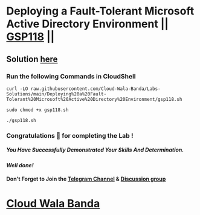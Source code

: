 # Deploying a Fault-Tolerant Microsoft Active Directory Environment || [GSP118](https://www.cloudskillsboost.google/focuses/1817?parent=catalog) ||

## Solution [here](https://youtu.be/6uXXQ1zzSfA)

### Run the following Commands in CloudShell

```
curl -LO raw.githubusercontent.com/Cloud-Wala-Banda/Labs-Solutions/main/Deploying%20a%20Fault-Tolerant%20Microsoft%20Active%20Directory%20Environment/gsp118.sh

sudo chmod +x gsp118.sh

./gsp118.sh
```

### Congratulations 🎉 for completing the Lab !

##### *You Have Successfully Demonstrated Your Skills And Determination.*

#### *Well done!*

#### Don't Forget to Join the [Telegram Channel](https://t.me/cloudwalabanda) & [Discussion group](https://t.me/cloudwalabandachats)

# [Cloud Wala Banda](https://www.youtube.com/@cloudwalabanda)
